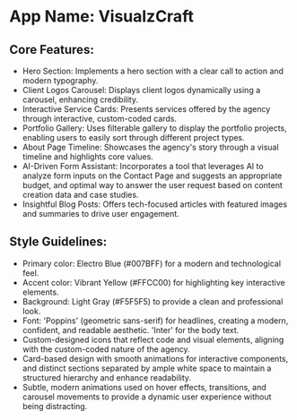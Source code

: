 # **App Name**: VisualzCraft

## Core Features:

- Hero Section: Implements a hero section with a clear call to action and modern typography.
- Client Logos Carousel: Displays client logos dynamically using a carousel, enhancing credibility.
- Interactive Service Cards: Presents services offered by the agency through interactive, custom-coded cards.
- Portfolio Gallery: Uses filterable gallery to display the portfolio projects, enabling users to easily sort through different project types.
- About Page Timeline: Showcases the agency's story through a visual timeline and highlights core values.
- AI-Driven Form Assistant: Incorporates a tool that leverages AI to analyze form inputs on the Contact Page and suggests an appropriate budget, and optimal way to answer the user request based on content creation data and case studies.
- Insightful Blog Posts: Offers tech-focused articles with featured images and summaries to drive user engagement.

## Style Guidelines:

- Primary color: Electro Blue (#007BFF) for a modern and technological feel.
- Accent color: Vibrant Yellow (#FFCC00) for highlighting key interactive elements.
- Background: Light Gray (#F5F5F5) to provide a clean and professional look.
- Font: 'Poppins' (geometric sans-serif) for headlines, creating a modern, confident, and readable aesthetic. 'Inter' for the body text.
- Custom-designed icons that reflect code and visual elements, aligning with the custom-coded nature of the agency.
- Card-based design with smooth animations for interactive components, and distinct sections separated by ample white space to maintain a structured hierarchy and enhance readability.
- Subtle, modern animations used on hover effects, transitions, and carousel movements to provide a dynamic user experience without being distracting.